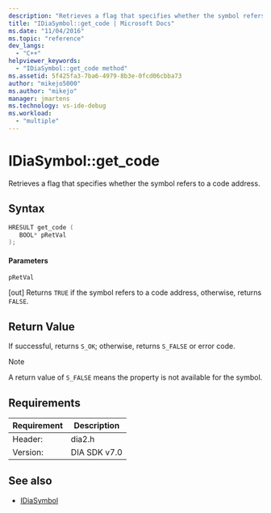 ```yaml
---
description: "Retrieves a flag that specifies whether the symbol refers to a code address."
title: "IDiaSymbol::get_code | Microsoft Docs"
ms.date: "11/04/2016"
ms.topic: "reference"
dev_langs:
  - "C++"
helpviewer_keywords:
  - "IDiaSymbol::get_code method"
ms.assetid: 5f425fa3-7ba6-4979-8b3e-0fcd06cbba73
author: "mikejo5000"
ms.author: "mikejo"
manager: jmartens
ms.technology: vs-ide-debug
ms.workload:
  - "multiple"
---
```

# IDiaSymbol::get_code
Retrieves a flag that specifies whether the symbol refers to a code address.

## Syntax

```C++
HRESULT get_code ( 
   BOOL* pRetVal
);
```

#### Parameters
 `pRetVal`

[out] Returns `TRUE` if the symbol refers to a code address, otherwise, returns `FALSE`.

## Return Value
 If successful, returns `S_OK`; otherwise, returns `S_FALSE` or error code.

> [!NOTE]
> A return value of `S_FALSE` means the property is not available for the symbol.

## Requirements

|Requirement|Description|
|-----------------|-----------------|
|Header:|dia2.h|
|Version:|DIA SDK v7.0|

## See also
- [IDiaSymbol](../../debugger/debug-interface-access/idiasymbol.md)
